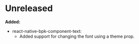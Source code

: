 # Unreleased

**Added:**

- react-native-bpk-component-text:
  - Added support for changing the font using a theme prop.
